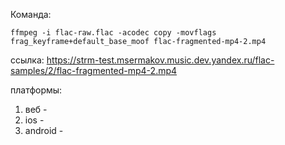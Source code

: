 Команда:
```
ffmpeg -i flac-raw.flac -acodec copy -movflags frag_keyframe+default_base_moof flac-fragmented-mp4-2.mp4
```

ссылка: https://strm-test.msermakov.music.dev.yandex.ru/flac-samples/2/flac-fragmented-mp4-2.mp4

платформы:
1. веб -
2. ios -
3. android -
